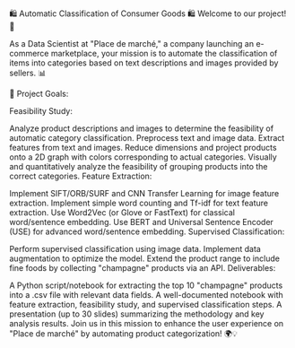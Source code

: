 🛍️ Automatic Classification of Consumer Goods 🛍️
Welcome to our project! 🎉

As a Data Scientist at "Place de marché," a company launching an e-commerce marketplace, your mission is to automate the classification of items into categories based on text descriptions and images provided by sellers. 📊

🚀 Project Goals:

Feasibility Study:

Analyze product descriptions and images to determine the feasibility of automatic category classification.
Preprocess text and image data.
Extract features from text and images.
Reduce dimensions and project products onto a 2D graph with colors corresponding to actual categories.
Visually and quantitatively analyze the feasibility of grouping products into the correct categories.
Feature Extraction:

Implement SIFT/ORB/SURF and CNN Transfer Learning for image feature extraction.
Implement simple word counting and Tf-idf for text feature extraction.
Use Word2Vec (or Glove or FastText) for classical word/sentence embedding.
Use BERT and Universal Sentence Encoder (USE) for advanced word/sentence embedding.
Supervised Classification:

Perform supervised classification using image data.
Implement data augmentation to optimize the model.
Extend the product range to include fine foods by collecting "champagne" products via an API.
Deliverables:

A Python script/notebook for extracting the top 10 "champagne" products into a .csv file with relevant data fields.
A well-documented notebook with feature extraction, feasibility study, and supervised classification steps.
A presentation (up to 30 slides) summarizing the methodology and key analysis results.
Join us in this mission to enhance the user experience on "Place de marché" by automating product categorization! 🌍💡
